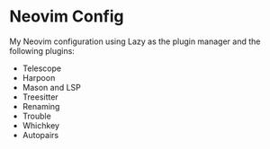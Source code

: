 # Neovim Config
My Neovim configuration using Lazy as the plugin manager and the following plugins:
- Telescope
- Harpoon
- Mason and LSP
- Treesitter
- Renaming
- Trouble
- Whichkey
- Autopairs
